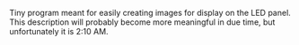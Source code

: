 Tiny program meant for easily creating images for display on the LED panel.
This description will probably become more meaningful in due time, but unfortunately it is 2:10 AM.
